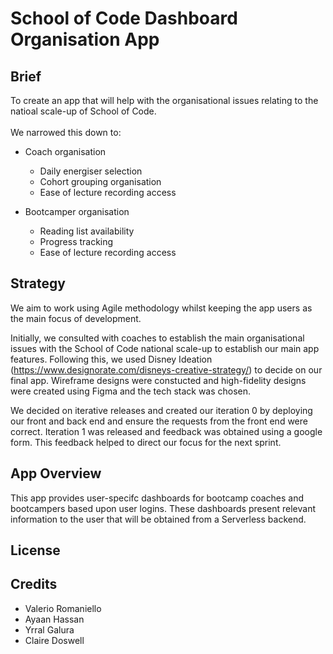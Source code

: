 # School of Code Dashboard Organisation App

## Brief

To create an app that will help with the organisational issues relating to the natioal scale-up of School of Code.
<br/><br/>
We narrowed this down to:

- Coach organisation
  - Daily energiser selection
  - Cohort grouping organisation
  - Ease of lecture recording access

- Bootcamper organisation
  - Reading list availability
  - Progress tracking
  - Ease of lecture recording access

## Strategy

We aim to work using Agile methodology whilst keeping the app users as the main focus of development.

Initially, we consulted with coaches to establish the main organisational issues with the School of Code national scale-up to establish our main app features. Following this, we used Disney Ideation (https://www.designorate.com/disneys-creative-strategy/) to decide on our final app. Wireframe designs were constucted and high-fidelity designs were created using Figma and the tech stack was chosen.

We decided on iterative releases and created our iteration 0 by deploying our front and back end and ensure the requests from the front end were correct. Iteration 1 was released and feedback was obtained using a google form. This feedback helped to direct our focus for the next sprint.

## App Overview

This app provides user-specifc dashboards for bootcamp coaches and bootcampers based upon user logins. These dashboards present relevant information to the user that will be obtained from a Serverless backend.

## License

## Credits

- Valerio Romaniello
- Ayaan Hassan
- Yrral Galura
- Claire Doswell
